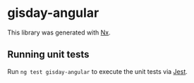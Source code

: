 # gisday-angular

This library was generated with [Nx](https://nx.dev).

## Running unit tests

Run `ng test gisday-angular` to execute the unit tests via [Jest](https://jestjs.io).
